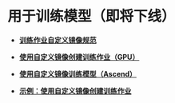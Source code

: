 # 用于训练模型（即将下线）<a name="modelarts_23_0216"></a>

-   **[训练作业自定义镜像规范](训练作业自定义镜像规范.md)**  

-   **[使用自定义镜像创建训练作业（GPU）](使用自定义镜像创建训练作业（GPU）.md)**  

-   **[使用自定义镜像训练模型（Ascend）](使用自定义镜像训练模型（Ascend）.md)**  

-   **[示例：使用自定义镜像创建训练作业](示例-使用自定义镜像创建训练作业.md)**  


